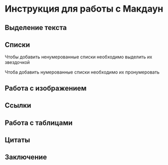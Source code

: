 # Инструкция для работы с Макдаун

## Выделение текста

## Cписки
Чтобы добавить ненумерованные списки необходимо выделить их звездочкой

Чтоба добавить нумерованные списки необходимо их пронумеровать

## Работа с изображением

## Ссылки

## Работа с таблицами

## Цитаты

## Заключение